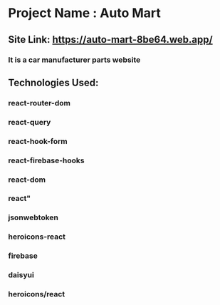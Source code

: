 # Project Name : Auto Mart
## Site Link: https://auto-mart-8be64.web.app/ 
### It is a car manufacturer parts website

## Technologies Used:
### react-router-dom
### react-query
### react-hook-form
### react-firebase-hooks
### react-dom
### react"
### jsonwebtoken
### heroicons-react
### firebase
### daisyui
### heroicons/react

